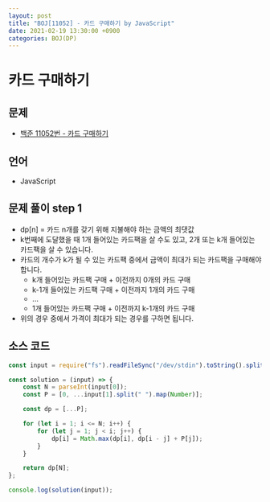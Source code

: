 ```yaml
---
layout: post
title: "BOJ[11052] - 카드 구매하기 by JavaScript"
date: 2021-02-19 13:30:00 +0900
categories: BOJ(DP)
---
```


# 카드 구매하기

## 문제

- [백준 11052번 - 카드 구매하기](https://www.acmicpc.net/problem/11052)

## 언어

- JavaScript

## 문제 풀이 step 1

- dp[n] = 카드 n개를 갖기 위해 지불해야 하는 금액의 최댓값
- k번째에 도달했을 때 1개 들어있는 카드팩을 살 수도 있고, 2개 또는 k개 들어있는 카드팩을 살 수 있습니다.
- 카드의 개수가 k가 될 수 있는 카드팩 중에서 금액이 최대가 되는 카드팩을 구매해야 합니다.
  - k개 들어있는 카드팩 구매 + 이전까지 0개의 카드 구매
  - k-1개 들어있는 카드팩 구매 + 이전까지 1개의 카드 구매
  - ...
  - 1개 들어있는 카드팩 구매 + 이전까지 k-1개의 카드 구매
- 위의 경우 중에서 가격이 최대가 되는 경우를 구하면 됩니다.

## 소스 코드

```jsx
const input = require("fs").readFileSync("/dev/stdin").toString().split("\n");

const solution = (input) => {
	const N = parseInt(input[0]);
	const P = [0, ...input[1].split(" ").map(Number)];

	const dp = [...P];

	for (let i = 1; i <= N; i++) {
		for (let j = 1; j < i; j++) {
			dp[i] = Math.max(dp[i], dp[i - j] + P[j]);
		}
	}

	return dp[N];
};

console.log(solution(input));
```
